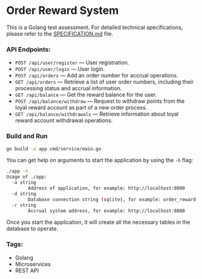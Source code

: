 # Order Reward System 

This is a Golang test assessment. 
For detailed technical specifications, please refer to the [SPECIFICATION.md](https://github.com/alexgaas/order-reward/blob/main/SPECIFICATION.md) file.

### API Endpoints:

* `POST /api/user/register` — User registration.
* `POST /api/user/login` — User login.
* `POST /api/orders` — Add an order number for accrual operations.
* `GET /api/orders` — Retrieve a list of user order numbers, including their processing status and accrual information.
* `GET /api/balance` — Get the reward balance for the user.
* `POST /api/balance/withdraw` — Request to withdraw points from the loyal reward account as part of a new order process.
* `GET /api/balance/withdrawals` — Retrieve information about loyal reward account withdrawal operations.

### Build and Run

```BASH
go build -o app cmd/service/main.go
```

You can get help on arguments to start the application by using the `-h` flag:

```BASH
./app -h
Usage of ./app:
  -a string
        Address of application, for example: http://localhost:8000
  -d string
        Database connection string (sqlite), for example: order_reward.db
  -r string
        Accrual system address, for example: http://localhost:8080
```

Once you start the application, it will create all the necessary tables in the database to operate.

### Tags:
* Golang
* Microservices
* REST API
